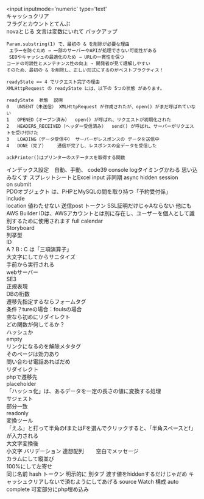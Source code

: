 <input inputmode='numeric'  type='text'  
キャッシュクリア  
フラグとカウントとてんぷ  
novaとじる
文言は変数にいれて
バックアップ
```
Param.substring(1) で、最初の & を削除が必要な理由  
 エラーを防ぐため → 一部のサーバーやAPIが処理できない可能性がある  
 SEOやキャッシュの最適化のため → URLの一貫性を保つ  
コードの可読性とメンテナンス性の向上 → 開発者が見て理解しやすい  
そのため、最初の & を削除し、正しい形式にするのがベストプラクティス！   
```
```
readyState == 4 でリクエスト完了の理由
XMLHttpRequest の readyState には、以下の 5つの状態 があります。

readyState	状態	説明
0	UNSENT（未送信）	XMLHttpRequest が作成されたが、open() がまだ呼ばれていない
1	OPENED（オープン済み）	open() が呼ばれ、リクエストが初期化された
2	HEADERS_RECEIVED（ヘッダー受信済み）	send() が呼ばれ、サーバーがリクエストを受け付けた
3	LOADING（データ受信中）	サーバーがレスポンスの データを送信中
4	DONE（完了）	通信が完了し、レスポンスの全データを受信した
```
```
ackPrinter()はプリンターのステータスを取得する関数
```
インデックス設定　自動、手動、
code39
console logタイミングかわる
思い込みなくす
スプレットシートとExcel
input
非同期
async
hidden
session  
on submit  
PDOオブジェクト は、PHPとMySQLの間を取り持つ「予約受付係」  
include  
location
値わたせない
送信post
トークン
SSL証明だけじゃAならない
他にも
AWS Builder IDは、AWSアカウントとは別に存在し、ユーザーを個人として識別するために使用されます
full calendar  
Storyboard  
列挙型  
ID  
A ? B : C は「三項演算子」  
大文字にしてからサニタイズ  
手前から実行される  
webサーバー  
SE3  
正規表現  
DBの桁数  
遷移先指定するならフォームタグ  
条件？tureの場合：foulsの場合  
空なら初めにリダイレクト  
どの関数が何してるか？  
ハッシュか  
empty  
リンクになるのを解除メタタグ  
そのページは効力あり  
問い合わせ電話あればだめ  
リダイレクト  
phpで遷移先  
placeholder  
「ハッシュ化」は、あるデータを一定の長さの値に変換する処理  
サジェスト  
部分一致  
readonly  
変換ツール  
「えふ」と打って半角のfまたはFを選んでクリックすると、「半角スペースとf」が入力される  
大文字変換後  
小文字
バリデーション
連想配列　　
空白でメッセージ  
カラムにして縦並び  
100%にして左寄せ  
同じ名前
hash
トークン
明示的に
別タブ
渡す値をhiddenするだけじゃだめ
キャッシュクリアしないで済むようにしてあげる
source
Watch
構成
auto complete
可変部分にphp埋め込み
